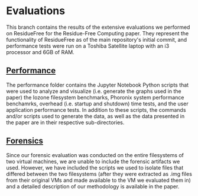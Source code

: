 # Evaluations
This branch contains the results of the extensive evaluations we performed on ResidueFree for the Residue-Free Computing paper. They represent the functionality of ResidueFree as of the main repository's initial commit, and performance tests were run on a Toshiba Satellite laptop with an i3 processor and 6GB of RAM. 

## [Performance](Performance)
The performance folder contains the Jupyter Notebook Python scripts that were used to analyze and visualize (i.e. generate the graphs used in the paper) the Iozone filesystem benchmarks, Phoronix system performance benchamrks, overhead (i.e. startup and shutdown) time tests, and the user application performance tests. In addition to these scripts, the commands and/or scripts used to generate the data, as well as the data presented in the paper are in their respective sub-directories. 

## [Forensics](Forensics)
Since our forensic evaluation was conducted on the entire filesystems of two virtual machines, we are unable to include the forensic artifacts we used. However, we have included the scripts we used to isolate files that differed between the two filesystems (after they were extracted as .img files from their original VMs and made available to the VM we evaluated them in) and a detailed description of our methodology is available in the paper. 
